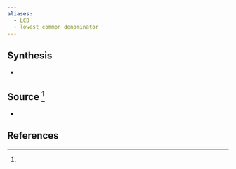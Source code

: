```yaml
---
aliases:
  - LCD
  - lowest common denominator
---
```

## Synthesis
- 
## Source [^1]
- 
## References

[^1]: